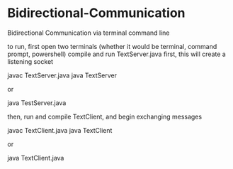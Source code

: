 # Bidirectional-Communication
Bidirectional Communication via terminal command line 

to run, first open two terminals (whether it would be terminal, command prompt, powershell)
compile and run TextServer.java first, this will create a listening socket

javac TextServer.java
java TextServer

or 

java TestServer.java

then, run and compile TextClient, and begin exchanging messages

javac TextClient.java
java TextClient

or 

java TextClient.java